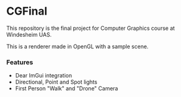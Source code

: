 # CGFinal

This repository is the final project for Computer Graphics course at Windesheim UAS.

This is a renderer made in OpenGL with a sample scene.

### Features
- Dear ImGui integration
- Directional, Point and Spot lights
- First Person "Walk" and "Drone" Camera
